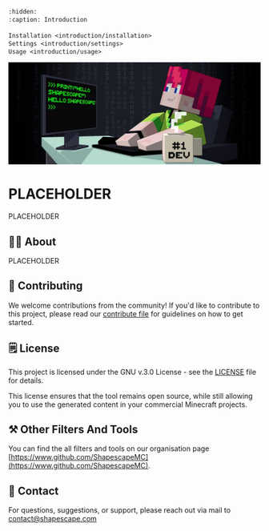 ```{toctree}
:hidden:
:caption: Introduction

Installation <introduction/installation>
Settings <introduction/settings>
Usage <introduction/usage>
```

![](../header.jpg)

# PLACEHOLDER
PLACEHOLDER

## 🧑‍🏫 About
PLACEHOLDER

## 👷 Contributing
We welcome contributions from the community! If you'd like to contribute to this project, please read our [contribute file](https://www.github.com/ShapescapeMC/PLACEHOLDER/blob/main/CONTRIBUTING.md) for guidelines on how to get started.

## 🗒️ License
This project is licensed under the GNU v.3.0 License - see the [LICENSE](https://github.com/ShapescapeMC/PLACEHOLDER/blob/main/LICENSE) file for details.

This license ensures that the tool remains open source, while still allowing you to use the generated content in your commercial Minecraft projects.

## ⚒️ Other Filters And Tools
You can find the all filters and tools on our organisation page [https://www.github.com/ShapescapeMC](https://www.github.com/ShapescapeMC).

## 📧 Contact
For questions, suggestions, or support, please reach out via mail to [contact@shapescape.com](mailto:contact@shapescape.com)
